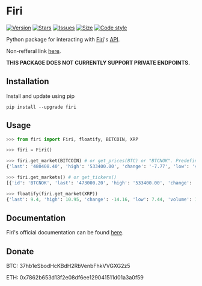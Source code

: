 # Firi
[![Version](https://img.shields.io/pypi/v/firi.svg)](https://pypi.org/project/firi)
[![Stars](https://img.shields.io/github/stars/offish/firi.svg)](https://github.com/offish/firi/stargazers)
[![Issues](https://img.shields.io/github/issues/offish/firi.svg)](https://github.com/offish/firi/issues)
[![Size](https://img.shields.io/github/repo-size/offish/firi.svg)](https://github.com/offish/firi)
[![Code style](https://img.shields.io/badge/code%20style-black-000000.svg)](https://github.com/psf/black)

Python package for interacting with [Firi](https://firi.com/affiliate/?referral=01f67b69)'s [API](https://developers.firi.com/#/).

Non-refferal link [here](https://firi.com).

**THIS PACKAGE DOES NOT CURRENTLY SUPPORT PRIVATE ENDPOINTS.**

## Installation
Install and update using pip
```text
pip install --upgrade firi
```

## Usage
```python
>>> from firi import Firi, floatify, BITCOIN, XRP

>>> firi = Firi()

>>> firi.get_market(BITCOIN) # or get_prices(BTC) or "BTCNOK". Predefined tickers can be found in markets.py
{'last': '480408.40', 'high': '533400.00', 'change': '-7.77', 'low': '460000.00', 'volume': '46.86'}

>>> firi.get_markets() # or get_tickers()
[{'id': 'BTCNOK', 'last': '473000.20', 'high': '533400.00', 'change': '-9.25', 'low': '460000.00', 'volume': '47.21'}, ...]

>>> floatify(firi.get_market(XRP))
{'last': 9.4, 'high': 10.95, 'change': -14.16, 'low': 7.44, 'volume': 1291258.8}
```

## Documentation
Firi's official documentation can be found [here](https://developers.firi.com/#/README).

## Donate
BTC: 37hb1eSbodHcKBdH2RbVenbFhkVVGXG2z5

ETH: 0x7862b653d13f2e08df6ee129041511d01a3a0f59
